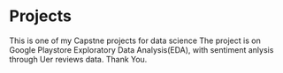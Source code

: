 # Projects
This is one of my Capstne projects for data science 
The project is on Google Playstore Exploratory Data Analysis(EDA), with sentiment anlysis through Uer reviews data.
Thank You.
